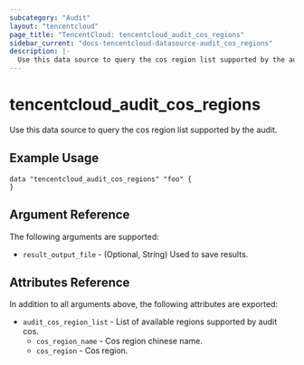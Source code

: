 ```yaml
---
subcategory: "Audit"
layout: "tencentcloud"
page_title: "TencentCloud: tencentcloud_audit_cos_regions"
sidebar_current: "docs-tencentcloud-datasource-audit_cos_regions"
description: |-
  Use this data source to query the cos region list supported by the audit.
---
```


# tencentcloud_audit_cos_regions

Use this data source to query the cos region list supported by the audit.

## Example Usage

```hcl
data "tencentcloud_audit_cos_regions" "foo" {
}
```

## Argument Reference

The following arguments are supported:

* `result_output_file` - (Optional, String) Used to save results.

## Attributes Reference

In addition to all arguments above, the following attributes are exported:

* `audit_cos_region_list` - List of available regions supported by audit cos.
  * `cos_region_name` - Cos region chinese name.
  * `cos_region` - Cos region.


